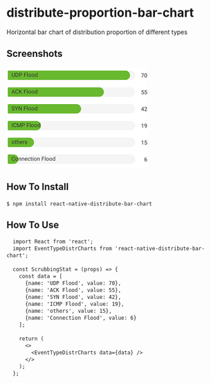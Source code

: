 # distribute-proportion-bar-chart
Horizontal bar chart of distribution proportion of different types

## Screenshots
![](./demo.png)

## How To Install
```
$ npm install react-native-distribute-bar-chart
```

## How To Use
```
  import React from 'react';
  import EventTypeDistrCharts from 'react-native-distribute-bar-chart';
  
  const ScrubbingStat = (props) => {
    const data = [
      {name: 'UDP Flood', value: 70},
      {name: 'ACK Flood', value: 55},
      {name: 'SYN Flood', value: 42},
      {name: 'ICMP Flood', value: 19},
      {name: 'others', value: 15},
      {name: 'Connection Flood', value: 6}
    ];
    
    return (
      <>
        <EventTypeDistrCharts data={data} />
      </>
    );
  };
```
